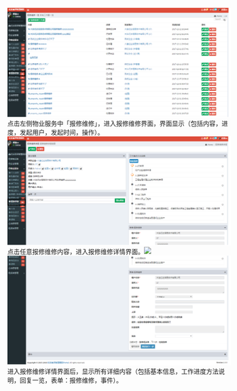 ![](/assets/保修维修.png)点击左侧物业服务中「报修维修」，进入报修维修界面，界面显示（包括内容，进度，发起用户，发起时间，操作）。![](/assets/保修维修1.png)点击任意报修维修内容，进入报修维修详情界面。![](blob:https://www.gitbook.com/cdbe7c7f-fc8f-43df-9389-24d78c77c7b6)![](/assets/保修维修2.png)进入报修维修详情界面后，显示所有详细内容（包括基本信息，工作进度方法说明，回复一览，表单：报修维修，事件）。

